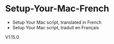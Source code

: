 # Setup-Your-Mac-French

- Setup Your Mac script, translated in French
- Setup Your Mac script, traduit en Français

V1.15.0
